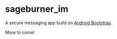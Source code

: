# sageburner_im

A secure messaging app build on [Android Bootstrap](http://www.androidbootstrap.com/).

More to come!
